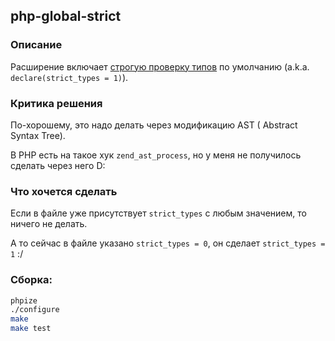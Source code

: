 ## php-global-strict

### Описание

Расширение
включает [строгую проверку типов](https://www.php.net/manual/en/language.types.declarations.php#language.types.declarations.strict)
по умолчанию (a.k.a. `declare(strict_types = 1)`).

### Критика решения

По-хорошему, это надо делать через модификацию AST ( Abstract Syntax Tree).

В PHP есть на такое хук `zend_ast_process`, но у меня не получилось сделать через него D:

### Что хочется сделать

Если в файле уже присутствует `strict_types` с любым значением, то ничего не делать.

А то сейчас в файле указано `strict_types = 0`, он сделает `strict_types = 1` :/

### Сборка:

```sh
phpize
./configure
make
make test
```
